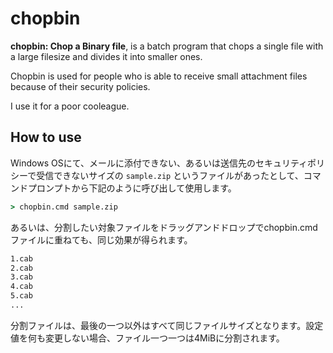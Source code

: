 # chopbin
**chopbin: Chop a Binary file**, is a batch program that chops a single file with a large filesize and divides it into smaller ones.

Chopbin is used for people who is able to receive small attachment files because of their security policies.

I use it for a poor cooleague.

## How to use
Windows OSにて、メールに添付できない、あるいは送信先のセキュリティポリシーで受信できないサイズの `sample.zip` というファイルがあったとして、コマンドプロンプトから下記のように呼び出して使用します。
```cmd
> chopbin.cmd sample.zip
```
あるいは、分割したい対象ファイルをドラッグアンドドロップでchopbin.cmdファイルに重ねても、同じ効果が得られます。

```cmd
1.cab
2.cab
3.cab
4.cab
5.cab
...
```

分割ファイルは、最後の一つ以外はすべて同じファイルサイズとなります。設定値を何も変更しない場合、ファイル一つ一つは4MiBに分割されます。

